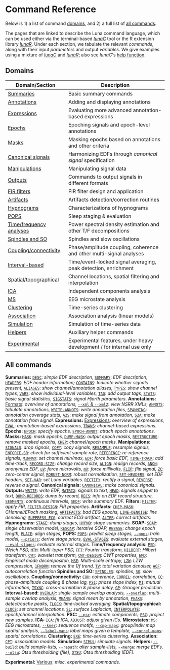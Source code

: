 # Command Reference

Below is 1) a
list of command [domains](#domains), and 2) a full list of [all
commands](#all-commands).

The pages that are linked to describe the Luna command language, which can be used
either via the terminal-based [_lunaC_](../luna/args.md) tool or the R
extension library [_lunaR_](../ext/R/index.md).  Under each section,
we tabulate the relevant _commands_, along with their input
_parameters_ and output _variables_.  We give examples using a mixture
of [_lunaC_](../luna/args.md) and [_lunaR_](../ext/R/index.md); also
see _lunaC_'s [help function](../luna/args.md#help).


## Domains

| Domain/Section | Description |
| -----  | ----- | 
|[Summaries](summaries.md)         | Basic summary commands | 
|[Annotations](annotations.md)     | Adding and displaying annotations |
|[Expressions](evals.md)           | Evaluating more advanced annotation-based expressions |
|[Epochs](epochs.md)               | Epoching signals and epoch-level annotations |
|[Masks](masks.md)                 | Masking epochs based on annotations and other criteria |
|[Canonical signals](canonical.md) | Harmonizing EDFs through _canonical signal_ specification |
|[Manipulations](manipulations.md) | Manipulating signal data |
|[Outputs](outputs.md)             | Commands to output signals in different formats |
|[FIR filters](fir-filters.md)     | FIR filter design and application |
|[Artifacts](artifacts.md)         | Artifacts detection/correction routines |
|[Hypnograms](hypnograms.md)       | Characterizations of hypnograms |
|[POPS](pops.md)                   | Sleep staging & evaluation |
|[Time/frequency analyses](power-spectra.md) | Power spectral density estimation and other T/F decompositions |
|[Spindles and SO](spindles-so.md) | Spindles and slow oscillations |
|[Coupling/connectivity](cc.md)    | Phase/amplitude coupling, coherence and other multi-signal analyses |
|[Interval-based](intervals.md)    | Time/event-locked signal averaging, peak detection, enrichment |
|[Spatial/topographical](spatial.md) | Channel locations, spatial filtering and interpolation |
|[ICA](ica.md)                     | Independent components analysis |
|[MS](ms.md)                       | EEG microstate analysis |
|[Clustering](clustering.md)       | Time-series clustering |
|[Association](assoc.md)           | Association analysis (linear models) |
|[Simulation](simul.md)            | Simulation of time-series data |
|[Helpers](helpers.md)             | Auxiliary helper commands |
|[Experimental](exp.md)            | Experimental features, under heavy development / for internal use only |

## All commands 

__Summaries:__
[`DESC`](summaries.md#desc): _simple EDF description,_
[`SUMMARY`](summaries.md#summary): _EDF description,_
[`HEADERS`](summaries.md#headers): _EDF header information;_
[`CONTAINS`](summaries.md#contains): _Indicate whether signals present,_
[`ALIASES`](summaries.md#aliases): _show channel/annotation aliases,_
[`TYPES`](summaries.md#types): _show channel types,_
[`VARS`](summaries.md#vars): _show individual-level variables,_
[`TAG`](summaries.md#tag): _add output tags,_
[`STATS`](summaries.md#stats): _basic signal statistics,_
[`SIGSTATS`](summaries.md#sigstats): _signal Hjorth parameters._
__Annotations:__
[Formats](annotations.md#luna-annotations): _overview of annotations,_
[`--xml` & `--xml2`](annotations.md#-xml): _view NSRR XMLs,_
[`ANNOTS`](annotations.md#annots): _tabulate annotations,_
[`WRITE-ANNOTS`](annotations.md#write-annots): _write annotation files,_
[`SPANNING`](annotations.md#spanning): _annotation coverage stats,_
[`A2S`](annotations.md#a2s): _make signal from annotation,_
[`S2A`](annotations.md#s2a): _make annotation from signal._ 
__Expressions:__
[Expressions](epochs.md#eval-expressions): _overview of expressions,_
[`EVAL`](epochs.md#eval): _annotation-based expressions,_
[`TRANS`](epochs.md#trans): _channel-based expressions._
__Epochs:__
[`EPOCH`](epochs.md#epoch): _specify epochs,_
[`EPOCH-ANNOT`](epochs.md#epoch-annot): _attach epoch annotations._
__Masks:__
[`MASK`](masks.md#mask): _mask epochs,_
[`DUMP-MASK`](masks.md#dump-mask): _output epoch masks,_
[`RESTRUCTURE`](masks.md#restructure): _remove masked epochs,_
[`CHEP`](masks.md#chep): _channel/epoch masks._
__Manipulations:__
[`SIGNALS`](manipulations.md#signals): _drop signals,_
[`COPY`](manipulations.md#copy): _copy signals,_
[`RESAMPLE`](manipulations.md#resample): _resample signals,_
[`ENFORCE-SR`](manipulations.md#enforce-sr): _check for sufficient sample rate,_ 
[`REFERENCE`](manipulations.md#reference): _re-reference signals,_
[`MINMAX`](manipulations.md#minmax): _set channel min/max,_
[`EDF`](manipulations.md#edf): _force basic EDF,_
[`TIME-TRACK`](manipulations.md#time-track): _add time-track,_
[`RECORD-SIZE`](manipulations.md#record-size): _change record size,_
[`ALIGN`](manipulations.md#align): _realign records,_
[`ANON`](manipulations.md#anon): _anonymize EDF,_
[`uV`](manipulations.md#uv): _force microvolts,_
[`mV`](manipulations.md#mv): _force millivolts,_
[`FLIP`](manipulations.md#flip): _flip signal,_
[`ZC`](manipulations.md#zc): _zero-center signal,_
[`ROBUST-NORM`](manipulations.md#robust-norm): _robust normalization,_
[`SET-HEADERS`](manipulations.md#set-headers): _set EDF headers,_
[`SET-VAR`](manipulations.md#set-var): _set Luna variables._
[`RECTIFY`](manipulations.md#rectify): _rectify a signal,_
[`REVERSE`](manipulations.md#reverse): _reverse a signal._
__Canonical signals:__
[`CANONICAL`](manipulations.md#canonical): _make canonical signals._
__Outputs:__ 
[`WRITE`](outputs.md#write): _write EDF,_
[`MATRIX`](outputs.md#matrix): _signals to text,_
[`HEAD`](outputs.md#head): _signals snippet to text,_
[`DUMP-RECORDS`](outputs.md#dump-records): _dump by record,_
[`RECS`](outputs.md#recs): _info on EDF record structure,_
[`SEGMENTS`](outputs.md#segments): _continuous intervals,_
[`SEDF`](outputs.md#sedf): _write summary EDF._
__Filters:__
[`FILTER`](fir-filters.md#filter): _apply FIR,_
[`FILTER-DESIGN`](fir-filters.md#filter-design): _FIR properties._
__Artifacts:__
[`CHEP-MASK`](artifacts.md#chep-mask): _CHannel/EPoch masking,_
[`ARTIFACTS`](artifacts.md#artifacts): _bad EEG epochs,_
[`LINE-DENOISE`](artifacts.md#line-denoise): _line denoising,_
[`SUPPRESS-ECG`](artifacts.md#suppress-ecg): _correct ECG artifact,_
[`ALTER`](artifacts.md#alter): _correct artifacts._
__Hypnograms:__
[`STAGE`](hypnograms.md#stage): _dump stages,_
[`HYPNO`](hypnograms.md#hypno): _stage summaries._
__SOAP:__
[`SOAP`](soap.md#soap):	_single observation model,_
[`RESOAP`](soap.md#resoap): _iterative SOAP,_
[`REBASE`](soap.md#rebase): _change epoch length,_
[`PLACE`](soap.md#place): _align stages,_
__POPS:__
[`POPS`](pops.md#pops): _predict sleep stages,_
[`--pops`](pops.md#-pops): _train model,_
[`--priors`](pops.md#-priors): _derive stage priors,_
[`EVAL-STAGES`](pops.md#eval-stages): _evaluate external stages,_
[`--eval-stages`](pops.md#eval-stages): _evaluate external stages._
__Time/frequency analysis:__
[`PSD`](power-spectra.md#psd): _Welch PSD,_
[`MTM`](power-spectra.md#mtm): _Multi-taper PSD,_
[`FFT`](power-spectra.md#fft): _Fourier transform,_
[`HILBERT`](power-spectra.md#hilbert): _Hilbert transform,_
[`CWT`](power-spectra.md#cwt): _wavelet transform,_
[`CWT-DESIGN`](power-spectra.md#cwt-design): _CWT properties,_
[`EMD`](power-spectra.md#emd): _Empirical mode decompositon,_
[`MSE`](power-spectra.md#mse): _Multi-scale entropy,_
[`LZW`](power-spectra.md#lzw): _LZW compression,_
[`1FNORM`](power-spectra.md#1fnorm): _remove the 1/f trend,_
[`TV`](power-spectra.md#tv): _total variation denoiser,_
[`ACF`](power-spectra.md#acf): _autocorrelation function_
__Spindles and SO:__
[`SPINDLES`](spindles-so.md#spindles): _spindles,_
[`SO`](spindles-so.md#so): _slow oscillations._
__Coupling/connectivity:__
[`COH`](cc.md#coh): _coherence,_
[`CORREL`](cc.md#correl): _correlation,_
[`CC`](cc.md#cc): _phase-amplitude coupling & phase lag,_
[`PSI`](cc.md#): _phase slope index,_
[`MI`](cc.md#mi): _mutual information,_
[`TSYNC`](cc.md): _cross-correlation & phase delay,_
[`GP`](cc.md#gp): _Granger prediction._
__Interval-based:__
[`OVERLAP`](intervals.md#overlap): _single-sample overlap analysis,_
[`--overlap`](intervals.md#-overlap): _multi-sample overlap analysis,_ 
[`MEANS`](intervals.md#means): _signal mean by annotation,_
[`PEAKS`](intervals.md#peaks): _detect/cache peaks,_
[`TLOCK`](intervals.md#tlock): _time-locked averaging._
__Spatial/topographical:__
[`CLOCS`](spatial.md#clocs): _set channel locations,_
[`SL`](spatial.md#sl): _surface Laplacian,_
[`INTERPOLATE`](spatial.md#interpolate): _epoch/channel interpolation._
__PSC:__
[`--psc`](psc.md#-psc): _estimate components,_
[`PSC`](psc.md#psc): _project new samples._
__ICA:__
[](ica.md)
[`ICA`](ica.md#ica): _fit ICA,_
[`ADJUST`](ica.md#adjust): _adjust given ICs._
__Microstates:__
[](ms.md)
[`MS`](ms.md#ms): _EEG microstates,_
[`--kmer`](ms.md#-kmer): _sequence motifs,_
[`--cmp-maps`](ms.md#-cmp-maps): _group/indiv map spatial analysis,_
[`--label-maps`](ms.md#-label-maps): _label maps given a template,_
[`--correl-maps`](ms.md#-correl-maps): _spatial correlations._
__Clustering:__
[`EXE`](clustering.md): _time-series clustering._
__Association:__
[`CPT`](assoc.md#cpt): _association models._ 
__Simulation:__
[`SIMUL`](simul.md#simul): _simulate signals._
__Helpers:__
[`--build`](helpers.md#-build): _build sample-lists,_
[`--repath`](helpers.md#-repath): _alter sample-lists,_
[`--merge`](helpers.md#-merge): _merge EDFs,_
[`--otsu`](helpers.md#-otsu): _Otsu thresholding (file),_
[`OTSU`](helpers.md#otsu): _Otsu thresholding (EDF)._

__Experimental:__
[Various](exp.md): _misc. experimental commands._
